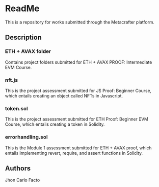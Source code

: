 # ReadMe

This is a repository for works submitted through the Metacrafter platform.

## Description


### ETH + AVAX folder

Contains project folders submitted for ETH + AVAX PROOF: Intermediate EVM Course.

### nft.js

This is the project assessment submitted for JS Proof: Beginner Course, which entails creating an object called NFTs in Javascript.

### token.sol

This is the project assessment submitted for ETH Proof: Beginner EVM Course, which entails creating a token in Solidity.

### errorhandling.sol

This is the Module 1 assessment submitted for ETH + AVAX proof, which entails implementing revert, require, and assert functions in Solidity.

## Authors

Jhon Carlo Facto
